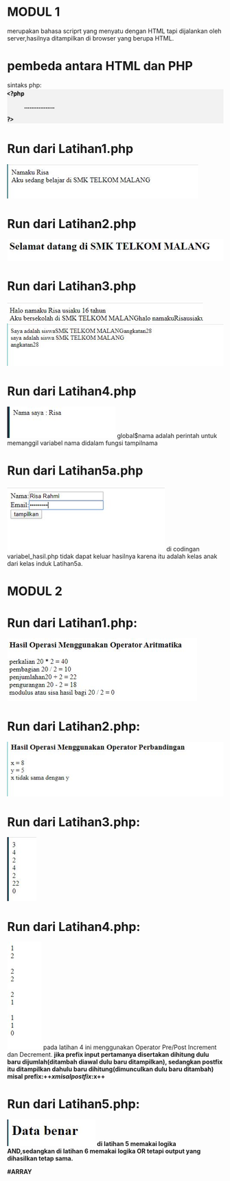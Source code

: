 # MODUL 1
merupakan bahasa scriprt yang menyatu dengan HTML tapi dijalankan oleh server,hasilnya ditampilkan di browser yang berupa HTML.
# pembeda antara HTML dan PHP </b>
sintaks php:
![Alt Text](https://github.com/nurisarahmi28/modul1-2-PHP/blob/master/sintaks.JPG)
# Run dari Latihan1.php
![Alt Text](https://github.com/nurisarahmi28/modul1-2-PHP/blob/master/mod1.Lat1.JPG)
# Run dari Latihan2.php
![Alt Text](https://github.com/nurisarahmi28/modul1-2-PHP/blob/master/Lat2.JPG)
# Run dari Latihan3.php
![Alt Text](https://github.com/nurisarahmi28/modul1-2-PHP/blob/master/Lat3.JPG)
![Alt Text](https://github.com/nurisarahmi28/modul1-2-PHP/blob/master/Lat3a.JPG)
# Run dari Latihan4.php
![Alt Text](https://github.com/nurisarahmi28/modul1-2-PHP/blob/master/Lat4.JPG)
global$nama adalah perintah untuk memanggil variabel nama didalam fungsi tampilnama
# Run dari Latihan5a.php
![Alt Text](https://github.com/nurisarahmi28/modul1-2-PHP/blob/master/Lat5a.JPG)
di codingan variabel_hasil.php tidak dapat keluar hasilnya karena itu adalah kelas anak dari kelas induk Latihan5a.
# MODUL 2
# Run dari Latihan1.php: 
![Alt Text](https://github.com/nurisarahmi28/modul1-2-PHP/blob/master/lat1%20-2.JPG)
# Run dari Latihan2.php:
 ![Alt Text](https://github.com/nurisarahmi28/modul1-2-PHP/blob/master/lat2%20-2.JPG)
# Run dari Latihan3.php:
  ![Alt Text](https://github.com/nurisarahmi28/modul1-2-PHP/blob/master/lat3%20-2.JPG)
# Run dari Latihan4.php:
  ![Alt Text](https://github.com/nurisarahmi28/modul1-2-PHP/blob/master/lat4(pre%2Cpost%20fiks).JPG)
  pada latihan 4 ini menggunakan Operator Pre/Post Increment dan Decrement. <b>jika prefix input pertamanya disertakan dihitung dulu baru dijumlah(ditambah diawal dulu baru ditampilkan), sedangkan postfix itu ditampilkan dahulu baru dihitung(dimunculkan dulu baru ditambah)
  misal prefix:++$x
  misal postfix:$x++
# Run dari Latihan5.php:
  ![Alt Text](https://github.com/nurisarahmi28/modul1-2-PHP/blob/master/lat5%20-2.JPG)
  di latihan 5 memakai logika AND,sedangkan di latihan 6 memakai logika OR tetapi output yang dihasilkan tetap sama.
  
  #ARRAY
  
  
